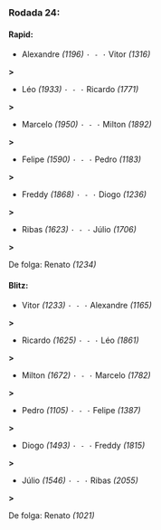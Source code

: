 ### Rodada 24:

#### Rapid:

* Alexandre *(1196)* `· - ·` Vitor *(1316)* 

**>** 
* Léo *(1933)* `· - ·` Ricardo *(1771)* 

**>** 
* Marcelo *(1950)* `· - ·` Milton *(1892)* 

**>** 
* Felipe *(1590)* `· - ·` Pedro *(1183)* 

**>** 
* Freddy *(1868)* `· - ·` Diogo *(1236)* 

**>** 
* Ribas *(1623)* `· - ·` Júlio *(1706)* 

**>** 

De folga: Renato *(1234)*

#### Blitz:

* Vitor *(1233)* `· - ·` Alexandre *(1165)* 

**>** 
* Ricardo *(1625)* `· - ·` Léo *(1861)* 

**>** 
* Milton *(1672)* `· - ·` Marcelo *(1782)* 

**>** 
* Pedro *(1105)* `· - ·` Felipe *(1387)* 

**>** 
* Diogo *(1493)* `· - ·` Freddy *(1815)* 

**>** 
* Júlio *(1546)* `· - ·` Ribas *(2055)* 

**>** 

De folga: Renato *(1021)*

